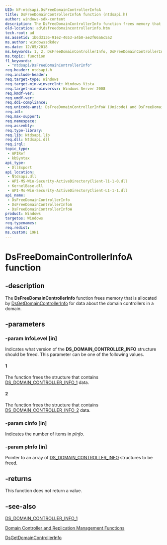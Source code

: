 ```yaml
---
UID: NF:ntdsapi.DsFreeDomainControllerInfoA
title: DsFreeDomainControllerInfoA function (ntdsapi.h)
author: windows-sdk-content
description: The DsFreeDomainControllerInfo function frees memory that is allocated by DsGetDomainControllerInfo for data about the domain controllers in a domain.
old-location: ad\dsfreedomaincontrollerinfo.htm
tech.root: ad
ms.assetid: 1b6d3136-91e2-4653-a4b0-ae2f66a6c5a2
ms.author: windowssdkdev
ms.date: 12/05/2018
ms.keywords: 1, 2, DsFreeDomainControllerInfo, DsFreeDomainControllerInfo function [Active Directory], DsFreeDomainControllerInfoA, DsFreeDomainControllerInfoW, _glines_dsfreedomaincontrollerinfo, ad.dsfreedomaincontrollerinfo, ntdsapi/DsFreeDomainControllerInfo, ntdsapi/DsFreeDomainControllerInfoA, ntdsapi/DsFreeDomainControllerInfoW
ms.topic: function
f1_keywords: 
 - "ntdsapi/DsFreeDomainControllerInfo"
req.header: ntdsapi.h
req.include-header: 
req.target-type: Windows
req.target-min-winverclnt: Windows Vista
req.target-min-winversvr: Windows Server 2008
req.kmdf-ver: 
req.umdf-ver: 
req.ddi-compliance: 
req.unicode-ansi: DsFreeDomainControllerInfoW (Unicode) and DsFreeDomainControllerInfoA (ANSI)
req.idl: 
req.max-support: 
req.namespace: 
req.assembly: 
req.type-library: 
req.lib: Ntdsapi.lib
req.dll: Ntdsapi.dll
req.irql: 
topic_type:
 - APIRef
 - kbSyntax
api_type:
 - DllExport
api_location:
 - Ntdsapi.dll
 - API-MS-Win-Security-ActiveDirectoryClient-l1-1-0.dll
 - KernelBase.dll
 - API-Ms-Win-Security-ActiveDirectoryClient-L1-1-1.dll
api_name:
 - DsFreeDomainControllerInfo
 - DsFreeDomainControllerInfoA
 - DsFreeDomainControllerInfoW
product: Windows
targetos: Windows
req.typenames: 
req.redist: 
ms.custom: 19H1
---
```


# DsFreeDomainControllerInfoA function


## -description


The <b>DsFreeDomainControllerInfo</b> function frees memory that is allocated by 
<a href="https://docs.microsoft.com/windows/desktop/api/ntdsapi/nf-ntdsapi-dsgetdomaincontrollerinfoa">DsGetDomainControllerInfo</a> for data about the domain controllers in a domain.


## -parameters




### -param InfoLevel [in]

Indicates what version of the <b>DS_DOMAIN_CONTROLLER_INFO</b> structure should be freed. This parameter can be one of the following values.



#### 1

The function frees the structure that contains  <a href="https://docs.microsoft.com/windows/desktop/api/ntdsapi/ns-ntdsapi-ds_domain_controller_info_1a">DS_DOMAIN_CONTROLLER_INFO_1</a> data.



#### 2

The function frees the structure that contains <a href="https://docs.microsoft.com/windows/desktop/api/ntdsapi/ns-ntdsapi-ds_domain_controller_info_2a">DS_DOMAIN_CONTROLLER_INFO_2</a> data.


### -param cInfo [in]

Indicates the number of items in <i>pInfo</i>.


### -param pInfo [in]

Pointer to an array of <a href="https://docs.microsoft.com/windows/desktop/api/ntdsapi/ns-ntdsapi-ds_domain_controller_info_1a">DS_DOMAIN_CONTROLLER_INFO</a> structures to be freed.


## -returns



This function does not return a value.




## -see-also




<a href="https://docs.microsoft.com/windows/desktop/api/ntdsapi/ns-ntdsapi-ds_domain_controller_info_1a">DS_DOMAIN_CONTROLLER_INFO_1</a>



<a href="https://docs.microsoft.com/windows/desktop/AD/dc-and-replication-management-functions">Domain Controller and Replication Management Functions</a>



<a href="https://docs.microsoft.com/windows/desktop/api/ntdsapi/nf-ntdsapi-dsgetdomaincontrollerinfoa">DsGetDomainControllerInfo</a>
 

 

